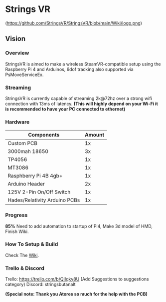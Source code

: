 # Strings VR
(https://github.com/StringsVR/StringsVR/blob/main/Wiki/logo.png)


## Vision

### Overview
StringsVR is aimed to make a wireless SteamVR-compatible setup using the Raspberry Pi 4 and Arduinos, 6dof tracking also supported via PsMoveServiceEx. 

### Streaming
StringsVR is currently capable of streaming 2k@72hz over a strong wifi connection with 13ms of latency.
**(This will highly depend on your Wi-Fi it is recommended to have your PC connected to ethernet)** 

### Hardware

| Components  | Amount |
| ------------- | ------------- |
| Custom PCB | 1x  |
| 3000mah 18650  | 3x  |
| TP4056  | 1x  |
| MT3086  | 1x  |
| Rasphberry Pi 4B 4gb+  | 1x  |
| Arduino Header  | 2x  |
| 125V 2-Pin On/Off Switch  | 1x  |
| Hades/Relativity Arduino PCBs  | 1x  |

### Progress 
**85%** Need to add automation to startup of Pi4, Make 3d model of HMD, Finish Wiki.

### How To Setup & Build
Check The [Wiki](https://github.com/StringsVR/StringsVR/wiki/Getting-Started).

### Trello & Discord
Trello: https://trello.com/b/QIIqky8U (Add Suggestions to suggestions category)
Discord: stringsbutanalt 

**(Special note: Thank you Atores so much for the help with the PCB)**

